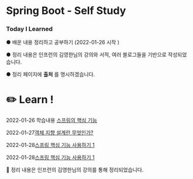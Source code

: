 <h1> Spring Boot - Self Study 
  <h3>Today I Learned </h3>
●  배운 내용 정리하고 공부하기 (2022-01-26 시작 )<br>

● 정리 내용은 인프런의 김영한님의 강의와 서적, 여러 블로그들을 기반으로 작성되었습니다.

● 정리 페이지에 __출처__ 를 명시하겠습니다.

# ✏️ Learn ! 

2022-01-26 학습내용 [스프링의 핵심 기능](https://github.com/JustDoJeon/Spring-Core-Study/blob/master/TIL/Spring00.md)

2022-01-27[객체 지향 설계란 무엇인가?](https://github.com/JustDoJeon/Spring-Core-Study/blob/master/TIL/Spring01.md)

2022-01-28[스프링 핵심 기능 사용하기 1](https://github.com/JustDoJeon/Spring-Core-Study/blob/master/TIL/Spring02.md)

2022-01-28[스프링 핵심 기능 사용하기 1](https://github.com/JustDoJeon/Spring-Core-Study/blob/master/TIL/Spring03.md)

📕 정리 내용은 인프런의 김영한님의 강의를 통해 정리되었습니다. 





